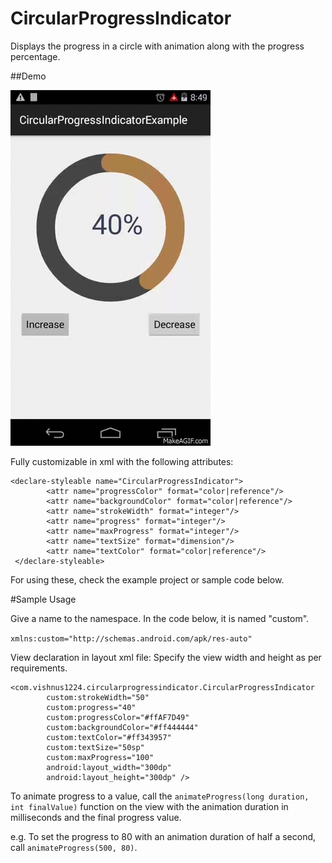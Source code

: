 # CircularProgressIndicator
Displays the progress in a circle with animation along with the progress percentage.

##Demo

![](https://github.com/vishnus1224/CircularProgressIndicator/blob/master/Project/demo/demo.gif)

Fully customizable in xml with the following attributes:

```
<declare-styleable name="CircularProgressIndicator">
        <attr name="progressColor" format="color|reference"/>
        <attr name="backgroundColor" format="color|reference"/>
        <attr name="strokeWidth" format="integer"/>
        <attr name="progress" format="integer"/>
        <attr name="maxProgress" format="integer"/>
        <attr name="textSize" format="dimension"/>
        <attr name="textColor" format="color|reference"/>
 </declare-styleable>
```

For using these, check the example project or sample code below.

#Sample Usage

Give a name to the namespace. In the code below, it is named "custom".

`xmlns:custom="http://schemas.android.com/apk/res-auto"`

View declaration in layout xml file: Specify the view width and height as per requirements.
```
<com.vishnus1224.circularprogressindicator.CircularProgressIndicator
        custom:strokeWidth="50"
        custom:progress="40"
        custom:progressColor="#ffAF7D49"
        custom:backgroundColor="#ff444444"
        custom:textColor="#ff343957"
        custom:textSize="50sp"
        custom:maxProgress="100"
        android:layout_width="300dp"
        android:layout_height="300dp" />
```

To animate progress to a value, call the `animateProgress(long duration, int finalValue)` function on the view with the animation duration in milliseconds and the final progress value.

e.g. To set the progress to 80 with an animation duration of half a second, call 
```animateProgress(500, 80)```.
